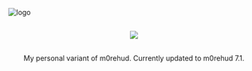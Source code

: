 ![logo](https://i.imgur.com/HVyxIC3.png)

<div align="center">

##
<a href="https://github.com/Hypnootize/m0rehud"><img src="https://i.imgur.com/CjePbm6.png"></a>
##

My personal variant of m0rehud. Currently updated to m0rehud 7.1.
</div>
